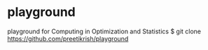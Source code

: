 # playground
playground for Computing in Optimization and Statistics
$ git clone https://github.com/preetikrish/playground
